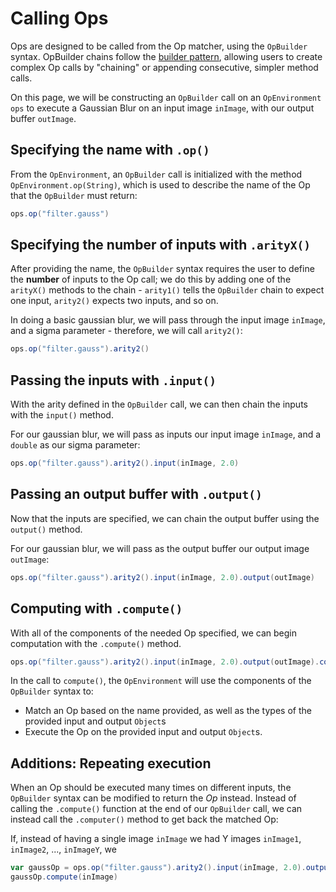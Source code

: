 # Calling Ops

Ops are designed to be called from the Op matcher, using the `OpBuilder` syntax. OpBuilder chains follow the [builder pattern](https://refactoring.guru/design-patterns/builder), allowing users to create complex Op calls by "chaining" or appending consecutive, simpler method calls.

On this page, we will be constructing an `OpBuilder` call on an `OpEnvironment ops` to execute a Gaussian Blur on an input image `inImage`, with our output buffer `outImage`.

## Specifying the name with `.op()`

From the `OpEnvironment`, an `OpBuilder` call is initialized with the method `OpEnvironment.op(String)`, which is used to describe the name of the Op that the `OpBuilder` must return:

```groovy
ops.op("filter.gauss")
```

## Specifying the number of inputs with `.arityX()`

After providing the name, the `OpBuilder` syntax requires the user to define the **number** of inputs to the Op call; we do this by adding one of the `arityX()` methods to the chain - `arity1()` tells the `OpBuilder` chain to expect one input, `arity2()` expects two inputs, and so on.

In doing a basic gaussian blur, we will pass through the input image `inImage`, and a sigma parameter - therefore, we will call `arity2()`:

```groovy
ops.op("filter.gauss").arity2()
```

## Passing the inputs with `.input()`

With the arity defined in the `OpBuilder` call, we can then chain the inputs with the `input()` method.

For our gaussian blur, we will pass as inputs our input image `inImage`, and a `double` as our sigma parameter:

```groovy
ops.op("filter.gauss").arity2().input(inImage, 2.0)
```

## Passing an output buffer with `.output()`

Now that the inputs are specified, we can chain the output buffer using the `output()` method.

For our gaussian blur, we will pass as the output buffer our output image `outImage`:

```groovy
ops.op("filter.gauss").arity2().input(inImage, 2.0).output(outImage)
```

## Computing with `.compute()`

With all of the components of the needed Op specified, we can begin computation with the `.compute()` method.

```groovy
ops.op("filter.gauss").arity2().input(inImage, 2.0).output(outImage).compute()
```

In the call to `compute()`, the `OpEnvironment` will use the components of the `OpBuilder` syntax to:
* Match an Op based on the name provided, as well as the types of the provided input and output `Object`s
* Execute the Op on the provided input and output `Object`s.

## Additions: Repeating execution

When an Op should be executed many times on different inputs, the `OpBuilder` syntax can be modified to return the *Op* instead. Instead of calling the `.compute()` function at the end of our `OpBuilder` call, we can instead call the `.computer()` method to get back the matched Op:

If, instead of having a single image `inImage` we had Y images `inImage1`, `inImage2`, ..., `inImageY`, we 

```groovy
var gaussOp = ops.op("filter.gauss").arity2().input(inImage, 2.0).output(outImage).computer()
gaussOp.compute(inImage)
```
